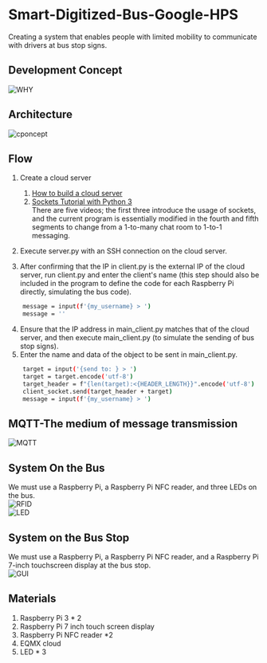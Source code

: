 # Smart-Digitized-Bus-Google-HPS
Creating a system that enables people with limited mobility to communicate with drivers at bus stop signs.    
## Development Concept
![WHY](https://github.com/hsieh672/Smart-digitized-Bus-Google-HPS/blob/main/imag/WHY.png)
## Architecture
![cponcept](https://github.com/hsieh672/Smart-digitized-Bus-Google-HPS/blob/main/imag/concept.png)  
## Flow
1. Create a cloud server  
   1. [How to build a cloud server](https://www.youtube.com/watch?v=5OL7fu2R4M8&ab_channel=JayMartMedia)  
   2. [Sockets Tutorial with Python 3](https://pythonprogramming.net/sockets-tutorial-python-3/)  
   There are five videos; the first three introduce the usage of sockets, and the current program is essentially modified in the fourth and fifth segments to change from a 1-to-many chat room to 1-to-1 messaging.

2. Execute server.py with an SSH connection on the cloud server.  
3. After confirming that the IP in client.py is the external IP of the cloud server, run client.py and enter the client's name (this step should also be included in the program to define the code for each Raspberry Pi directly, simulating the bus code).  
```sh
    message = input(f'{my_username} > ')
    message = ''
```
4. Ensure that the IP address in main_client.py matches that of the cloud server, and then execute main_client.py (to simulate the sending of bus stop signs).  
5. Enter the name and data of the object to be sent in main_client.py.  
```sh
    target = input('{send to: } > ')
    target = target.encode('utf-8')
    target_header = f"{len(target):<{HEADER_LENGTH}}".encode('utf-8')
    client_socket.send(target_header + target)
    message = input(f'{my_username} > ')
```
## MQTT-The medium of message transmission
![MQTT](https://github.com/hsieh672/Smart-digitized-Bus-Google-HPS/blob/main/imag/MQTT.png)  
## System On the Bus
We must use a Raspberry Pi, a Raspberry Pi NFC reader, and three LEDs on the bus.  
![RFID](https://github.com/hsieh672/Smart-digitized-Bus-Google-HPS/blob/main/imag/RFID.png)  
![LED](https://github.com/hsieh672/Smart-digitized-Bus-Google-HPS/blob/main/imag/LED.png)  
## System on the Bus Stop
We must use a Raspberry Pi, a Raspberry Pi NFC reader, and a Raspberry Pi 7-inch touchscreen display at the bus stop.  
![GUI](https://github.com/hsieh672/Smart-digitized-Bus-Google-HPS/blob/main/imag/GUI.png)
## Materials
1. Raspberry Pi 3 * 2  
2. Raspberry Pi 7 inch touch screen display  
3. Raspberry Pi NFC reader *2  
4. EQMX cloud  
5. LED * 3  
